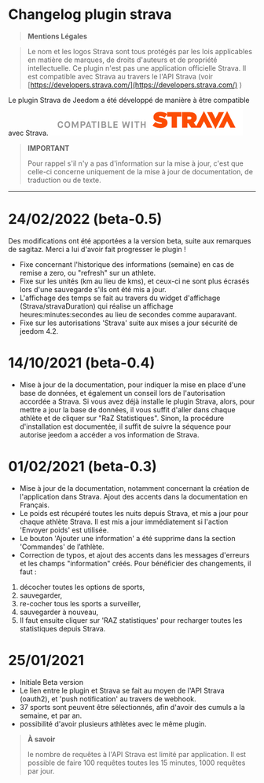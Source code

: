 # Changelog plugin strava


>**Mentions Légales**

>Le nom et les logos Strava sont tous protégés par les lois applicables en matière de marques, de droits d'auteurs et de propriété intellectuelle.
Ce plugin n'est pas une application officielle Strava. Il est compatible avec Strava au travers le l'API Strava (voir [https://developers.strava.com/](https://developers.strava.com/) )

Le plugin Strava de Jeedom a été développé de manière à être compatible avec Strava.
![graph1](../assets/images/api_logo_cptblWith_strava_horiz_light.png)



>**IMPORTANT**
>
>Pour rappel s'il n'y a pas d'information sur la mise à jour, c'est que celle-ci concerne uniquement de la mise à jour de documentation, de traduction ou de texte.

***
# 24/02/2022 (beta-0.5)
Des modifications ont été apportées a la version beta, suite aux remarques de sagitaz. Merci a lui d'avoir fait progresser le plugin !

- Fixe concernant l'historique des informations (semaine) en cas de remise a zero, ou "refresh" sur un athlete.
- Fixe sur les unités (km au lieu de kms), et ceux-ci ne sont plus écrasés lors d'une sauvegarde s'ils ont été mis a jour.
- L'affichage des temps se fait au travers du widget d'affichage (Strava/stravaDuration) qui réalise un affichage heures:minutes:secondes au lieu de secondes comme auparavant.
- Fixe sur les autorisations 'Strava' suite aux mises a jour sécurité de jeedom 4.2.

# 14/10/2021 (beta-0.4)
- Mise à jour de la documentation, pour indiquer la mise en place d'une base de données, et également un conseil lors de l'autorisation accordée a Strava.
Si vous avez déjà installe le plugin Strava, alors, pour mettre a jour la base de données, il vous suffit d'aller dans chaque athlète et de cliquer sur "RaZ Statistiques". Sinon, la procédure d'installation est documentée, il suffit de suivre la séquence pour autorise jeedom a accéder a vos information de Strava.

# 01/02/2021 (beta-0.3)
- Mise à jour de la documentation, notamment concernant la création de l'application dans Strava. Ajout des accents dans la documentation en Français.
- Le poids est récupéré toutes les nuits depuis Strava, et mis a jour pour chaque athlète Strava. Il est mis a jour immédiatement si l'action 'Envoyer poids' est utilisée.
- Le bouton 'Ajouter une information' a été supprime dans la section 'Commandes' de l’athlète.
- Correction de typos, et ajout des accents dans les messages d'erreurs et les champs "information" créés. Pour bénéficier des changements, il faut :

1. décocher toutes les options de sports,
2. sauvegarder,
3. re-cocher tous les sports a surveiller,
4. sauvegarder à nouveau,
5. Il faut ensuite cliquer sur 'RAZ statistiques' pour recharger toutes les statistiques depuis Strava.  

# 25/01/2021

- Initiale Beta version
- Le lien entre le plugin et Strava se fait au moyen de l'API Strava (oauth2), et 'push notification' au travers de webhook.
- 37 sports sont peuvent être sélectionnés, afin d'avoir des cumuls a la semaine, et par an.
- possibilité d'avoir plusieurs athlètes avec le même plugin.

>**À savoir**
>
>le nombre de requêtes à l'API Strava est limité par application. Il est possible de faire 100 requêtes toutes les 15 minutes, 1000 requêtes par jour.
